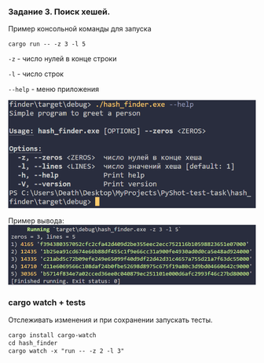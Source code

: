 ### Задание 3. Поиск хешей.
Пример консольной команды для запуска
```console
cargo run -- -z 3 -l 5
```
`-z` - число нулей в конце строки

`-l` - число строк

`--help` - меню приложения

![help](Screenshot%202023-09-11%20114529.png)

Пример вывода:
![Скриншот](./Screenshot%202023-09-08%20203045.png)

### cargo watch + tests
Отслеживать изменения и при сохранении запускать тесты.
```console
cargo install cargo-watch
cd hash_finder
cargo watch -x "run -- -z 2 -l 3"
```